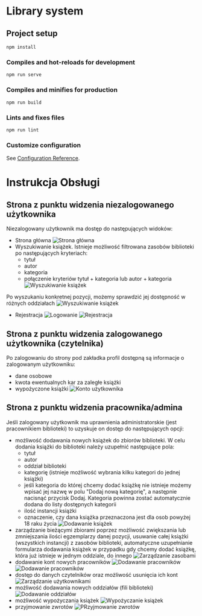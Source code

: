# Library system

## Project setup
```
npm install
```

### Compiles and hot-reloads for development
```
npm run serve
```

### Compiles and minifies for production
```
npm run build
```

### Lints and fixes files
```
npm run lint
```

### Customize configuration
See [Configuration Reference](https://cli.vuejs.org/config/).

# Instrukcja Obsługi 

## Strona z punktu widzenia niezalogowanego użytkownika

Niezalogowany użytkownik ma dostęp do następujących widoków:
- Strona główna
![Strona główna](./images_readme/13.PNG)
- Wyszukiwanie książek. Istnieje możliwość filtrowana zasobów biblioteki po następujących kryteriach:
  - tytuł
  - autor
  - kategoria
  - połączenie kryteriów tytuł + kategoria lub autor + kategoria 
![Wyszukiwanie książek](./images_readme/1.PNG)

Po wyszukaniu konkretnej pozycji, możemy sprawdzić jej dostępność w różnych oddziałach
![Wyszukiwanie książek](./images_readme/14.PNG)
- Rejestracja
![Logowanie](./images_readme/2.PNG)
![Rejestracja](./images_readme/3.PNG)



## Strona z punktu widzenia zalogowanego użytkownika (czytelnika)

Po zalogowaniu do strony pod zakładka profil dostępną są informacje o zalogowanym użytkowniku:
- dane osobowe
- kwota ewentualnych kar za zaległe książki
- wypożyczone książki
![Konto użytkownika](./images_readme/12.PNG)



## Strona z punktu widzenia pracownika/admina
Jeśli zalogowany użytkownik ma uprawnienia administratorskie (jest pracownikiem biblioteki) to uzyskuje on dostęp do następujących opcji:
- możliwość dodawania nowych książek do zbiorów biblioteki. W celu dodania książki do biblioteki należy uzupełnić następujące pola:
  - tytuł
  - autor
  - oddział biblioteki
  - kategorię (istnieje możliwość wybrania kilku kategori do jednej książki)
  - jeśli kategoria do której chcemy dodać książkę nie istnieje możemy wpisać jej nazwę w polu "Dodaj nową kategorię", a następnie nacisnąć przycisk Dodaj. Kategoria powinna zostać automatycznie dodana do listy dostępnych kategorii
  - ilość instancji książki
  - oznaczenie, czy dana książka przeznaczona jest dla osob powyżej 18 raku życia
![Dodawanie książek](./images_readme/4.PNG)
- zarządzanie bieżącymi zbiorami poprzez możliwość zwiększania lub zmniejszania ilości egzemplarzy danej pozycji, usuwanie całej książki (wszystkich instancji) z zasobów biblioteki, automatyczne uzupełnianie formularza dodawania książek w przypadku gdy chcemy dodać książkę, która już istnieje w jednym oddziale, do innego
![Zarządzanie zasobami](./images_readme/5.PNG)
- dodawanie kont nowych pracowników
![Dodawanie pracowników](./images_readme/6.PNG)
![Dodawanie pracowników](./images_readme/7.PNG)
- dostęp do danych czytelników oraz możliwość usunięcia ich kont
![Zarządzanie użytkownikami](./images_readme/8.PNG)
- możliwość dodawania nowych oddziałów (fili biblioteki)
![Dodawanie oddziałów](./images_readme/9.PNG)
- możliwość wypożyczania książek
![Wypożyczanie książek](./images_readme/10.PNG)
- przyjmowanie zwrotów
![PRzyjmowanie zwrotów](./images_readme/11.PNG)
 
